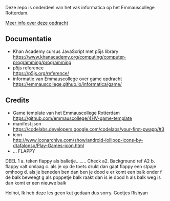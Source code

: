 Deze repo is onderdeel van het vak informatica op het Emmauscollege Rotterdam.

[Meer info over deze opdracht](https://informatica.emmauscollege.nl/)

## Documentatie
- Khan Academy cursus JavaScript met p5js library <br>
https://www.khanacademy.org/computing/computer-programming/programming
- p5js reference <br>
https://p5js.org/reference/
- informatie van Emmauscollege over game opdracht <br>
https://emmauscollege.github.io/informatica/game/

## Credits
- Game template van het Emmauscollege Rotterdam <br>
        https://github.com/emmauscollege/4HV-game-template
- manifest.json <br>
        https://codelabs.developers.google.com/codelabs/your-first-pwapp/#3
- icon <br>
        http://www.iconarchive.com/show/android-lollipop-icons-by-dtafalonso/Play-Games-icon.html
- ...
FLAPPY

DEEL 1
a. teken flappy als balletje........ Check
  a2.  Background ref A2
b. flappy valt omlaag
c. als je op de toets drukt dan gaat flappy een stpaje omhoog
d. als je beneden ben dan ben je dood
e er komt een balk onder
f de balk beweegt
g als poppetje balk raakt dan is ie dood
h als balk weg is dan komt er een nieuwe balk



Hoihoi, Ik heb deze les geen kut gedaan dus sorry.
Goetjes Rishyan
